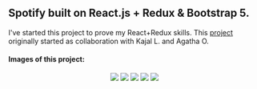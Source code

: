 ## Spotify built on React.js + Redux & Bootstrap 5.
I've started this project to prove my React+Redux skills. This [project](https://github.com/talmkg/Spotify-Clone-DeezerAPI) originally started as collaboration with Kajal L. and Agatha O. <br/>
#### Images of this project: 
<p align="center">
<img src="https://i.imgur.com/4H5mFYU.png"/>
<img src="https://i.imgur.com/jNSgeUT.png"/>
<img src="https://i.imgur.com/vHMuklS.png"/>
<img src="https://i.imgur.com/6zqSysp.png"/>
<img src="https://i.imgur.com/RHassF7.png"/>
</p>
